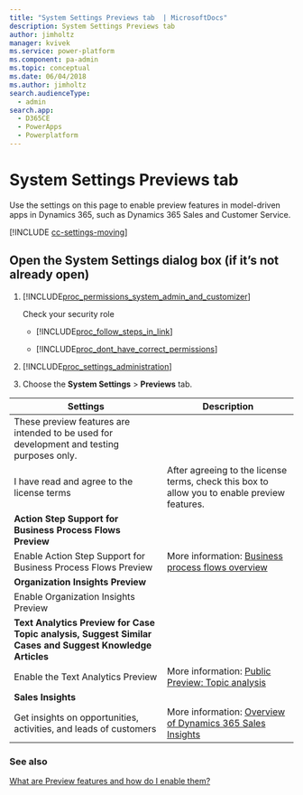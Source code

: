 ```yaml
---
title: "System Settings Previews tab  | MicrosoftDocs"
description: System Settings Previews tab 
author: jimholtz
manager: kvivek
ms.service: power-platform
ms.component: pa-admin
ms.topic: conceptual
ms.date: 06/04/2018
ms.author: jimholtz
search.audienceType: 
  - admin
search.app: 
  - D365CE
  - PowerApps
  - Powerplatform
---
```

# System Settings Previews tab

Use the settings on this page to enable preview features in model-driven apps in Dynamics 365, such as Dynamics 365 Sales and Customer Service.

[!INCLUDE [cc-settings-moving](../includes/cc-settings-moving.md)] 
  
## Open the System Settings dialog box (if it’s not already open)  
  
1. [!INCLUDE[proc_permissions_system_admin_and_customizer](../includes/proc-permissions-system-admin-and-customizer.md)]  
  
    Check your security role  
  
   - [!INCLUDE[proc_follow_steps_in_link](../includes/proc-follow-steps-in-link.md)]  
  
   - [!INCLUDE[proc_dont_have_correct_permissions](../includes/proc-dont-have-correct-permissions.md)]  
  
2. [!INCLUDE[proc_settings_administration](../includes/proc-settings-administration.md)]  
  
3. Choose the **System Settings** > **Previews** tab.  
  
|Settings|Description|  
|--------------|-----------------|  
|These preview features are intended to be used for development and testing purposes only.||
|I have read and agree to the license terms|After agreeing to the license terms, check this box to allow you to enable preview features.|
|**Action Step Support for Business Process Flows Preview**||
|Enable Action Step Support for Business Process Flows Preview|More information: [Business process flows overview](https://docs.microsoft.com/power-automate/business-process-flows-overview)|
|**Organization Insights Preview**||
|Enable Organization Insights Preview| |
|**Text Analytics Preview for Case Topic analysis, Suggest Similar Cases and Suggest Knowledge Articles**||
|Enable the Text Analytics Preview|More information: [Public Preview: Topic analysis](https://technet.microsoft.com/library/mt752501.aspx)|
|**Sales Insights**||
|Get insights on opportunities, activities, and leads of customers |More information: [Overview of Dynamics 365 Sales Insights](https://docs.microsoft.com/dynamics365/ai/sales/overview)|

### See also
[What are Preview features and how do I enable them?](what-are-preview-features-how-do-i-enable-them.md)
